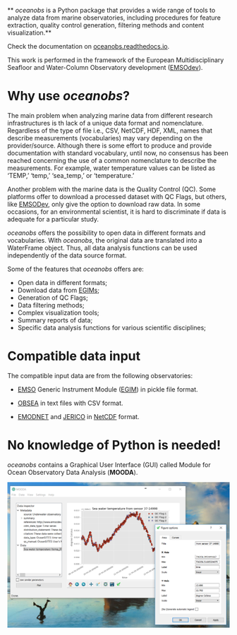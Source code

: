 
** *oceanobs* is a Python package that provides a wide range of tools to analyze data from marine observatories, including procedures for feature extraction, quality control generation, filtering methods and content visualization.**

Check the documentation on [oceanobs.readthedocs.io](http://oceanobs.readthedocs.io/).

This work is performed in the framework of the European Multidisciplinary Seafloor and Water-Column Observatory development ([EMSOdev](http://www.emsodev.eu/)).

# Why use *oceanobs*?

The main problem when analyzing marine data from different research infrastructures is th lack of a unique data format and nomenclature. Regardless of the type of file i.e., CSV, NetCDF, HDF, XML, names that describe measurements (vocabularies) may vary depending on the provider/source. Although there is some effort to produce and provide documentation with standard vocabulary, until now, no consensus has been reached concerning the use of a common nomenclature to describe the measurements. For example, water temperature values can be listed as ‘TEMP,’ ‘temp,’ ‘sea_temp,’ or ‘temperature.’

Another problem with the marine data is the Quality Control (QC). Some platforms offer to download a processed dataset with QC Flags, but others, like [EMSODev](http://www.emsodev.eu), only give the option to download raw data. In some occasions, for an environmental scientist, it is hard to discriminate if data is adequate for a particular study.

*oceanobs* offers the possibility to open data in different formats and vocabularies. With *oceanobs*, the original data are translated into a WaterFrame object. Thus, all data analysis functions can be used independently of the data source format. 

Some of the features that *oceanobs* offers are:

* Open data in different formats;
* Download data from [EGIMs](http://www.emsodev.eu);
* Generation of QC Flags;
* Data filtering methods;
* Complex visualization tools;
* Summary reports of data;
* Specific data analysis functions for various scientific disciplines;

# Compatible data input

The compatible input data are from the following observatories:

* [EMSO](http://www.emso-eu.org/) Generic Instrument Module ([EGIM](http://www.emsodev.eu)) in pickle file format.

* [OBSEA](http://www.upc.edu/cdsarti/OBSEA/) in text files with CSV format.

* [EMODNET](http://www.emodnet-physics.eu/Map/) and [JERICO](http://www.jerico-ri.eu/data-access/) in [NetCDF](http://www.oceansites.org/data/) format.

# No knowledge of Python is needed!

*oceanobs* contains a Graphical User Interface (GUI) called Module for Ocean Observatory Data Analysis (**MOODA**).

![MOODA screenshot](/docs/img/home/mooda_screenshot.png)
